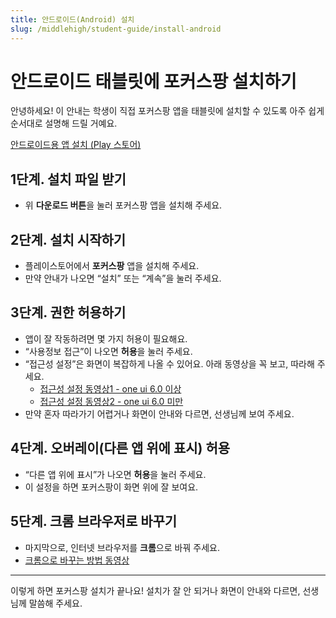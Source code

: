 ```yaml
---
title: 안드로이드(Android) 설치
slug: /middlehigh/student-guide/install-android
---
```


# 안드로이드 태블릿에 포커스팡 설치하기

안녕하세요!
이 안내는 학생이 직접 포커스팡 앱을 태블릿에 설치할 수 있도록 아주 쉽게 순서대로 설명해 드릴 거예요.

<div class="fp-install-btn-row">
  <a class="fp-download-btn fp-download-btn-blue" href="https://play.google.com/store/apps/details?id=com.focuspang.student" target="_blank" rel="noopener noreferrer">안드로이드용 앱 설치 (Play 스토어)</a>
</div>

## 1단계. 설치 파일 받기
- 위 **다운로드 버튼**을 눌러 포커스팡 앱을 설치해 주세요.

## 2단계. 설치 시작하기
- 플레이스토어에서 **포커스팡** 앱을 설치해 주세요.
- 만약 안내가 나오면 “설치” 또는 “계속”을 눌러 주세요.

## 3단계. 권한 허용하기
- 앱이 잘 작동하려면 몇 가지 허용이 필요해요.
- “사용정보 접근”이 나오면 **허용**을 눌러 주세요.
- “접근성 설정”은 화면이 복잡하게 나올 수 있어요. 아래 동영상을 꼭 보고, 따라해 주세요.
  - [접근성 설정 동영상1 - one ui 6.0 이상](https://www.youtube.com/watch?v=mmQBRfcNyAQ)
  - [접근성 설정 동영상2 - one ui 6.0 미만](https://www.youtube.com/watch?v=XBcpvCpa3nk&t=163s)
- 만약 혼자 따라가기 어렵거나 화면이 안내와 다르면, 선생님께 보여 주세요.

## 4단계. 오버레이(다른 앱 위에 표시) 허용
- “다른 앱 위에 표시”가 나오면 **허용**을 눌러 주세요.
- 이 설정을 하면 포커스팡이 화면 위에 잘 보여요.

## 5단계. 크롬 브라우저로 바꾸기
- 마지막으로, 인터넷 브라우저를 **크롬**으로 바꿔 주세요.
- [크롬으로 바꾸는 방법 동영상](https://support.google.com/chrome/answer/95417?hl=ko&co=GENIE.Platform%3DAndroid&oco=1)

---

이렇게 하면 포커스팡 설치가 끝나요!
설치가 잘 안 되거나 화면이 안내와 다르면, 선생님께 말씀해 주세요.
